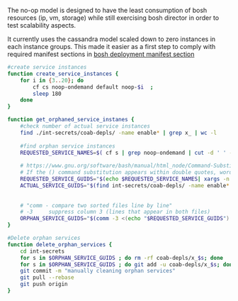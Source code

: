 The no-op model is designed to have the least consumption of bosh resources (ip, vm, storage) while still exercising bosh director in order to test scalability aspects.

It currently uses the cassandra model scaled down to zero instances in each instance groups. This made it easier as a first step to comply with required manifest sections in [bosh deployment manifest section](http://bosh.io/docs/manifest-v2/) 


```bash
#create service instances
function create_service_instances {
    for i in {3..20}; do 
        cf cs noop-ondemand default noop-$i  ;
        sleep 180 
    done
}

function get_orphaned_service_instanes {
    #check number of actual service instances
    find ./int-secrets/coab-depls/ -name enable* | grep x_ | wc -l
    
    #find orphan service instances
    REQUESTED_SERVICE_NAMES=$( cf s | grep noop-ondemand | cut -d ' ' -f 1)
    
    # https://www.gnu.org/software/bash/manual/html_node/Command-Substitution.html#Command-Substitution
    # If the () command substitution appears within double quotes, word splitting and filename expansion are not performed on the results. I.e. each entry is separated by a new line
    REQUESTED_SERVICE_GUIDS="$(echo $REQUESTED_SERVICE_NAMES| xargs -n 1  cf service --guid | sort)" 
    ACTUAL_SERVICE_GUIDS="$(find int-secrets/coab-depls/ -name enable* | grep x_ | cut -d '/' -f 3 |sed 's/x_//' | sort)"
      
      
    # "comm - compare two sorted files line by line"
    # -3     suppress column 3 (lines that appear in both files)
    ORPHAN_SERVICE_GUIDS="$(comm -3 <(echo "$REQUESTED_SERVICE_GUIDS") <(echo "$ACTUAL_SERVICE_GUIDS"))"
}

#Delete orphan services
function delete_orphan_services {
    cd int-secrets
    for s in $ORPHAN_SERVICE_GUIDS ; do rm -rf coab-depls/x_$s; done
    for s in $ORPHAN_SERVICE_GUIDS ; do git add -u coab-depls/x_$s; done
    git commit -m "manually cleaning orphan services"
    git pull --rebase
    git push origin
}
```